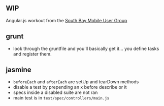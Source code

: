## WIP
Angular.js workout from the [South Bay Mobile User Group](http://www.meetup.com/South-Bay-Mobile-User-Group/events/219331949/)

## grunt
* look through the gruntfile and you'll basically get it... you define tasks and register them.

## jasmine
* `beforeEach` and `afterEach` are setUp and tearDown methods
* disable a test by prepending an x before describe or it
* specs inside a disabled suite are not ran
* main test is in `test/spec/controllers/main.js`
